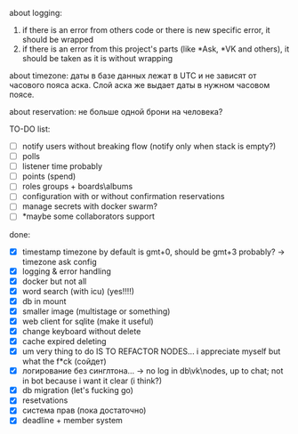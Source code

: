 about logging:
1) if there is an error from others code or there is new specific error, it should be wrapped
2) if there is an error from this project's parts (like *Ask, *VK and others), it should be taken as it is without wrapping

about timezone:
даты в базе данных лежат в UTC и не зависят от часового пояса аска. Слой аска же выдает даты в нужном часовом поясе.

about reservation:
не больше одной брони на человека?

TO-DO list:

- [ ] notify users without breaking flow (notify only when stack is empty?)
- [ ] polls
- [ ] listener time probably
- [ ] points (spend)
- [ ] roles groups + boards\albums
- [ ] configuration with or without confirmation reservations
- [ ] manage secrets with docker swarm? 
- [ ] *maybe some collaborators support

done:

- [x] timestamp timezone by default is gmt+0, should be gmt+3 probably? -> timezone ask config
- [x] logging & error handling
- [x] docker but not all
- [x] word search (with icu) (yes!!!!)
- [x] db in mount
- [x] smaller image (multistage or something)
- [x] web client for sqlite (make it useful)
- [x] change keyboard without delete
- [x] cache expired deleting
- [x] um very thing to do IS TO REFACTOR NODES... i appreciate myself but what the f*ck (сойдет)
- [x] логирование без синглтона... -> no log in db\vk\nodes, up to chat; not in bot because i want it clear (i think?)
- [x] db migration (let's fucking go)
- [x] resetvations
- [x] система прав (пока достаточно)
- [x] deadline + member system 